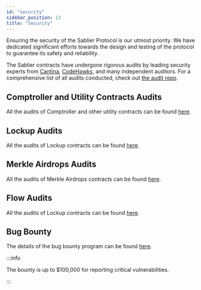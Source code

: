 ```yaml
---
id: "security"
sidebar_position: 13
title: "Security"
---
```


Ensuring the security of the Sablier Protocol is our utmost priority. We have dedicated significant efforts towards the
design and testing of the protocol to guarantee its safety and reliability.

The Sablier contracts have undergone rigorous audits by leading security experts from [Cantina](https://cantina.xyz/),
[CodeHawks](https://codehawks.cyfrin.io/), and many independent auditors. For a comprehensive list of all audits
conducted, check out [the audit repo](https://github.com/sablier-labs/audits/).

## Comptroller and Utility Contracts Audits

All the audits of Comptroller and other utility contracts can be found
[here](https://github.com/sablier-labs/audits/blob/main/evm-utils).

## Lockup Audits

All the audits of Lockup contracts can be found [here](https://github.com/sablier-labs/audits/blob/main/lockup).

## Merkle Airdrops Audits

All the audits of Merkle Airdrops contracts can be found
[here](https://github.com/sablier-labs/audits/tree/main/airdrops).

## Flow Audits

All the audits of Lockup contracts can be found [here](https://github.com/sablier-labs/audits/blob/main/flow).

## Bug Bounty

The details of the bug bounty program can be found [here](https://sablier.notion.site/bug-bounty).

:::info

The bounty is up to $100,000 for reporting critical vulnerabilities.

:::
